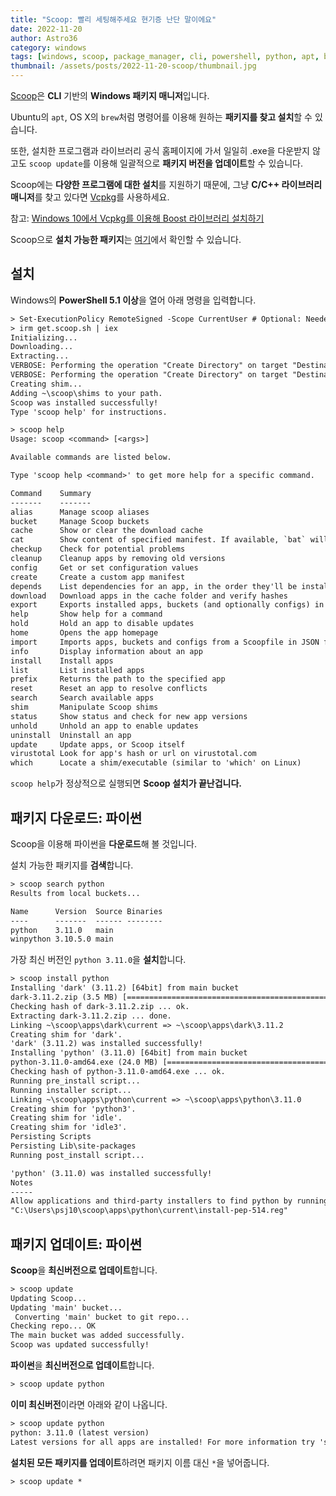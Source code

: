 ```yaml
---
title: "Scoop: 빨리 세팅해주세요 현기증 난단 말이에요"
date: 2022-11-20
author: Astro36
category: windows
tags: [windows, scoop, package_manager, cli, powershell, python, apt, brew]
thumbnail: /assets/posts/2022-11-20-scoop/thumbnail.jpg
---
```


[Scoop](https://scoop.sh/)은 **CLI** 기반의 **Windows 패키지 매니저**입니다.

Ubuntu의 `apt`, OS X의 `brew`처럼 명령어를 이용해 원하는 **패키지를 찾고 설치**할 수 있습니다.

또한, 설치한 프로그램과 라이브러리 공식 홈페이지에 가서 일일히 .exe을 다운받지 않고도 `scoop update`를 이용해 일괄적으로 **패키지 버전을 업데이트**할 수 있습니다.

Scoop에는 **다양한 프로그램에 대한 설치**를 지원하기 때문에, 그냥 **C/C++ 라이브러리 매니저**를 찾고 있다면 [Vcpkg](https://github.com/Microsoft/vcpkg)를 사용하세요.

참고: [Windows 10에서 Vcpkg를 이용해 Boost 라이브러리 설치하기](https://int-i.github.io/cpp/2020-07-22/vcpkg-boost/)

Scoop으로 **설치 가능한 패키지**는 [여기](https://scoop.sh/#/apps)에서 확인할 수 있습니다.

## 설치

Windows의 **PowerShell 5.1 이상**을 열어 아래 명령을 입력합니다.

```txt
> Set-ExecutionPolicy RemoteSigned -Scope CurrentUser # Optional: Needed to run a remote script the first time
> irm get.scoop.sh | iex
Initializing...
Downloading...
Extracting...
VERBOSE: Performing the operation "Create Directory" on target "Destination: C:\Users\psj10\scoop\apps\scoop\current\_tmp".
VERBOSE: Performing the operation "Create Directory" on target "Destination: C:\Users\psj10\scoop\buckets\main\_tmp".
Creating shim...
Adding ~\scoop\shims to your path.
Scoop was installed successfully!
Type 'scoop help' for instructions.
```

```txt
> scoop help
Usage: scoop <command> [<args>]

Available commands are listed below.

Type 'scoop help <command>' to get more help for a specific command.

Command    Summary
-------    -------
alias      Manage scoop aliases
bucket     Manage Scoop buckets
cache      Show or clear the download cache
cat        Show content of specified manifest. If available, `bat` will be used to pretty-print the JSON.
checkup    Check for potential problems
cleanup    Cleanup apps by removing old versions
config     Get or set configuration values
create     Create a custom app manifest
depends    List dependencies for an app, in the order they'll be installed
download   Download apps in the cache folder and verify hashes
export     Exports installed apps, buckets (and optionally configs) in JSON format
help       Show help for a command
hold       Hold an app to disable updates
home       Opens the app homepage
import     Imports apps, buckets and configs from a Scoopfile in JSON format
info       Display information about an app
install    Install apps
list       List installed apps
prefix     Returns the path to the specified app
reset      Reset an app to resolve conflicts
search     Search available apps
shim       Manipulate Scoop shims
status     Show status and check for new app versions
unhold     Unhold an app to enable updates
uninstall  Uninstall an app
update     Update apps, or Scoop itself
virustotal Look for app's hash or url on virustotal.com
which      Locate a shim/executable (similar to 'which' on Linux)
```

`scoop help`가 정상적으로 실행되면 **Scoop 설치가 끝난겁니다.**

## 패키지 다운로드: 파이썬

Scoop을 이용해 파이썬을 **다운로드**해 볼 것입니다.

설치 가능한 패키지를 **검색**합니다.

```txt
> scoop search python
Results from local buckets...

Name      Version  Source Binaries
----      -------  ------ --------
python    3.11.0   main
winpython 3.10.5.0 main
```

가장 최신 버전인 `python 3.11.0`을 **설치**합니다.

```txt
> scoop install python
Installing 'dark' (3.11.2) [64bit] from main bucket
dark-3.11.2.zip (3.5 MB) [====================================================================================] 100%
Checking hash of dark-3.11.2.zip ... ok.
Extracting dark-3.11.2.zip ... done.
Linking ~\scoop\apps\dark\current => ~\scoop\apps\dark\3.11.2
Creating shim for 'dark'.
'dark' (3.11.2) was installed successfully!
Installing 'python' (3.11.0) [64bit] from main bucket
python-3.11.0-amd64.exe (24.0 MB) [===========================================================================] 100%
Checking hash of python-3.11.0-amd64.exe ... ok.
Running pre_install script...
Running installer script...
Linking ~\scoop\apps\python\current => ~\scoop\apps\python\3.11.0
Creating shim for 'python3'.
Creating shim for 'idle'.
Creating shim for 'idle3'.
Persisting Scripts
Persisting Lib\site-packages
Running post_install script...

'python' (3.11.0) was installed successfully!
Notes
-----
Allow applications and third-party installers to find python by running:
"C:\Users\psj10\scoop\apps\python\current\install-pep-514.reg"
```

## 패키지 업데이트: 파이썬

**Scoop**을 **최신버전으로 업데이트**합니다.

```txt
> scoop update
Updating Scoop...
Updating 'main' bucket...
 Converting 'main' bucket to git repo...
Checking repo... OK
The main bucket was added successfully.
Scoop was updated successfully!
```

**파이썬**을 **최신버전으로 업데이트**합니다.

```txt
> scoop update python
```

**이미 최신버전**이라면 아래와 같이 나옵니다.

```txt
> scoop update python
python: 3.11.0 (latest version)
Latest versions for all apps are installed! For more information try 'scoop status'
```

**설치된 모든 패키지를 업데이트**하려면 패키지 이름 대신 `*`을 넣어줍니다.

```txt
> scoop update *
```
